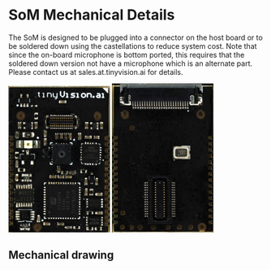 # SoM Mechanical Details

The SoM is designed to be plugged into a connector on the host board or to be soldered down using the castellations to reduce system cost. Note that since the on-board microphone is bottom ported, this requires that the soldered down version not have a microphone which is an alternate part. Please contact us at sales.at.tinyvision.ai for details.

<img src="../../resources/images/Module_front.jpg" alt="Module Front" width="200"/>
<img src="../../resources/images/Module_back.jpg" alt="Module Back" width="200"/>

## Mechanical drawing
